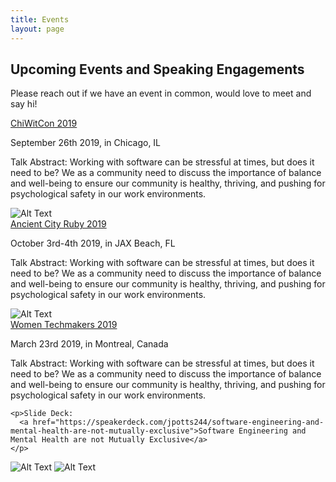```yaml
---
title: Events
layout: page
---
```

## Upcoming Events and Speaking Engagements
Please reach out if we have an event in common, would love to meet and say hi!

<div class="side-by-side">
  <div class="toleft">
    <a href="https://chiwomenintech.com/">ChiWitCon 2019</a>
    <p>September 26th 2019, in Chicago, IL</p>
    <p>Talk Abstract:
    Working with software can be stressful at times, but does it need to be? We as a community need to discuss the importance of balance and well-being to ensure our community is healthy, thriving, and pushing for psychological safety in our work environments.</p>
  </div>
  <div class="toright">
    <img class="image" src="../assets/images/chiwitcon-card.png" alt="Alt Text">
  </div>
</div>
<div class="side-by-side">
  <div class="toleft">
    <a href="https://www.ancientcityruby.com/?lang=en#/?lang=en">Ancient City Ruby 2019</a>
    <p>October 3rd-4th 2019, in JAX Beach, FL</p>
    <p>Talk Abstract:
    Working with software can be stressful at times, but does it need to be? We as a community need to discuss the importance of balance and well-being to ensure our community is healthy, thriving, and pushing for psychological safety in our work environments.</p>
  </div>
  <div class="toright">
    <img class="image" src="../assets/images/acr-card.png" alt="Alt Text">
  </div>
</div>
<div class="side-by-side">
  <div class="toleft">
    <a href="https://wtmmontreal.com/">Women Techmakers 2019</a>
    <p>March 23rd 2019, in Montreal, Canada</p>
    <p>Talk Abstract:
    Working with software can be stressful at times, but does it need to be? We as a community need to discuss the importance of balance and well-being to ensure our community is healthy, thriving, and pushing for psychological safety in our work environments.</p>

    <p>Slide Deck:
      <a href="https://speakerdeck.com/jpotts244/software-engineering-and-mental-health-are-not-mutually-exclusive">Software Engineering and Mental Health are not Mutually Exclusive</a>
    </p>
  </div>
  <div class="toright">
    <img class="image" src="../assets/images/wtm-card-english.png" alt="Alt Text">
    <img class="image" src="../assets/images/wtm-card-french.png" alt="Alt Text">
  </div>
</div>
